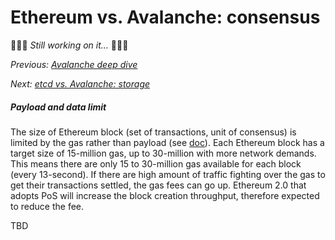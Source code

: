 # Ethereum vs. Avalanche: consensus

🚧👷🚧 *Still working on it...* 🚧👷🚧

*Previous: [Avalanche deep dive](./avalanche-deep-dive.md)*

*Next: [etcd vs. Avalanche: storage](./etcd-vs-avalanche-storage.md)*

##### Payload and data limit

The size of Ethereum block (set of transactions, unit of consensus) is limited by the gas rather than payload (see [doc](https://ethereum.org/en/developers/docs/blocks/)). Each Ethereum block has a target size of 15-million gas, up to 30-million with more network demands. This means there are only 15 to 30-million gas available for each block (every 13-second). If there are high amount of traffic fighting over the gas to get their transactions settled, the gas fees can go up. Ethereum 2.0 that adopts PoS will increase the block creation throughput, therefore expected to reduce the fee.

TBD
